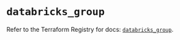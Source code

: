 # `databricks_group`

Refer to the Terraform Registry for docs: [`databricks_group`](https://registry.terraform.io/providers/databricks/databricks/1.65.0/docs/resources/group).
